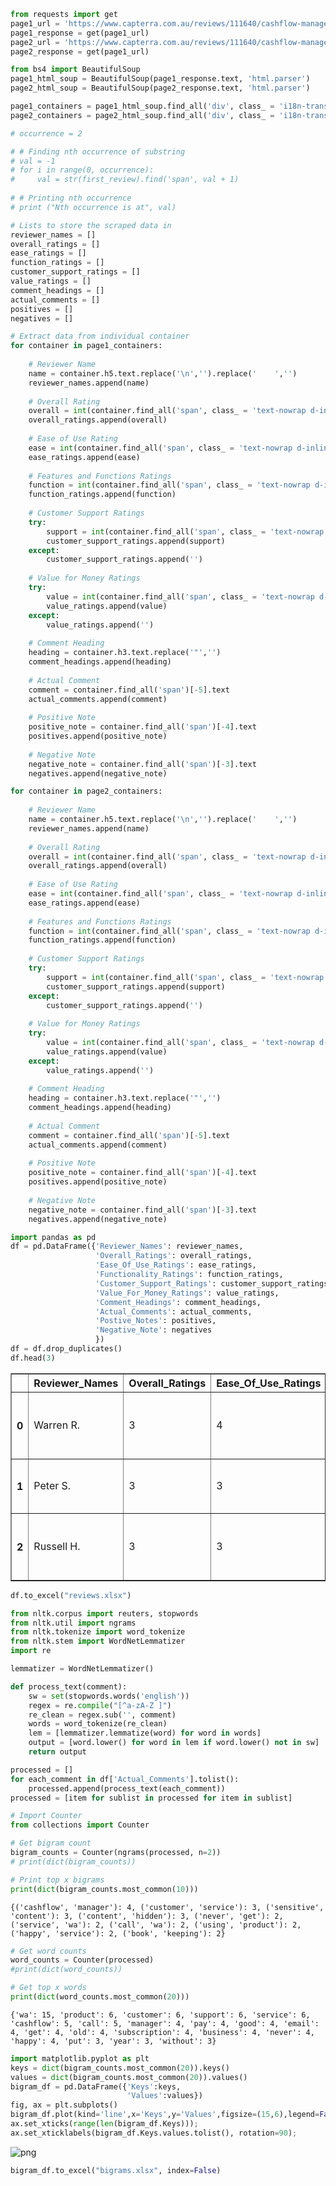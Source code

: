 ```python
from requests import get
page1_url = 'https://www.capterra.com.au/reviews/111640/cashflow-manager'
page1_response = get(page1_url)
page2_url = 'https://www.capterra.com.au/reviews/111640/cashflow-manager?page=2'
page2_response = get(page1_url)
```


```python
from bs4 import BeautifulSoup
page1_html_soup = BeautifulSoup(page1_response.text, 'html.parser')
page2_html_soup = BeautifulSoup(page2_response.text, 'html.parser')
```


```python
page1_containers = page1_html_soup.find_all('div', class_ = 'i18n-translation_container review-card pt-4 py-3 py-md-5 border-bottom border-primary')
page2_containers = page2_html_soup.find_all('div', class_ = 'i18n-translation_container review-card pt-4 py-3 py-md-5 border-bottom border-primary')

```


```python
# occurrence = 2

# # Finding nth occurrence of substring
# val = -1
# for i in range(0, occurrence):
#     val = str(first_review).find('span', val + 1)
       
# # Printing nth occurrence
# print ("Nth occurrence is at", val)
```


```python
# Lists to store the scraped data in
reviewer_names = []
overall_ratings = []
ease_ratings = []
function_ratings = []
customer_support_ratings = []
value_ratings = []
comment_headings = []
actual_comments = []
positives = []
negatives = []

# Extract data from individual container
for container in page1_containers:
    
    # Reviewer Name
    name = container.h5.text.replace('\n','').replace('    ','')
    reviewer_names.append(name)
    
    # Overall Rating
    overall = int(container.find_all('span', class_ = 'text-nowrap d-inline-block text-right review-stars__text font-weight-bold')[0].text.replace('\n','').replace(' ','').replace('/5',''))
    overall_ratings.append(overall)
    
    # Ease of Use Rating
    ease = int(container.find_all('span', class_ = 'text-nowrap d-inline-block text-right review-stars__text font-weight-bold')[1].text.replace('\n','').replace(' ','').replace('/5',''))
    ease_ratings.append(ease)
    
    # Features and Functions Ratings
    function = int(container.find_all('span', class_ = 'text-nowrap d-inline-block text-right review-stars__text font-weight-bold')[2].text.replace('\n','').replace(' ','').replace('/5',''))
    function_ratings.append(function)
    
    # Customer Support Ratings
    try:
        support = int(container.find_all('span', class_ = 'text-nowrap d-inline-block text-right review-stars__text font-weight-bold')[3].text.replace('\n','').replace(' ','').replace('/5',''))
        customer_support_ratings.append(support)
    except:
        customer_support_ratings.append('')
        
    # Value for Money Ratings
    try:
        value = int(container.find_all('span', class_ = 'text-nowrap d-inline-block text-right review-stars__text font-weight-bold')[4].text.replace('\n','').replace(' ','').replace('/5',''))
        value_ratings.append(value)
    except:
        value_ratings.append('')
    
    # Comment Heading
    heading = container.h3.text.replace('"','')
    comment_headings.append(heading)
    
    # Actual Comment
    comment = container.find_all('span')[-5].text
    actual_comments.append(comment)
    
    # Positive Note
    positive_note = container.find_all('span')[-4].text
    positives.append(positive_note)
    
    # Negative Note
    negative_note = container.find_all('span')[-3].text
    negatives.append(negative_note)

for container in page2_containers:
    
    # Reviewer Name
    name = container.h5.text.replace('\n','').replace('    ','')
    reviewer_names.append(name)
    
    # Overall Rating
    overall = int(container.find_all('span', class_ = 'text-nowrap d-inline-block text-right review-stars__text font-weight-bold')[0].text.replace('\n','').replace(' ','').replace('/5',''))
    overall_ratings.append(overall)
    
    # Ease of Use Rating
    ease = int(container.find_all('span', class_ = 'text-nowrap d-inline-block text-right review-stars__text font-weight-bold')[1].text.replace('\n','').replace(' ','').replace('/5',''))
    ease_ratings.append(ease)
    
    # Features and Functions Ratings
    function = int(container.find_all('span', class_ = 'text-nowrap d-inline-block text-right review-stars__text font-weight-bold')[2].text.replace('\n','').replace(' ','').replace('/5',''))
    function_ratings.append(function)
    
    # Customer Support Ratings
    try:
        support = int(container.find_all('span', class_ = 'text-nowrap d-inline-block text-right review-stars__text font-weight-bold')[3].text.replace('\n','').replace(' ','').replace('/5',''))
        customer_support_ratings.append(support)
    except:
        customer_support_ratings.append('')
        
    # Value for Money Ratings
    try:
        value = int(container.find_all('span', class_ = 'text-nowrap d-inline-block text-right review-stars__text font-weight-bold')[4].text.replace('\n','').replace(' ','').replace('/5',''))
        value_ratings.append(value)
    except:
        value_ratings.append('')
    
    # Comment Heading
    heading = container.h3.text.replace('"','')
    comment_headings.append(heading)
    
    # Actual Comment
    comment = container.find_all('span')[-5].text
    actual_comments.append(comment)
    
    # Positive Note
    positive_note = container.find_all('span')[-4].text
    positives.append(positive_note)
    
    # Negative Note
    negative_note = container.find_all('span')[-3].text
    negatives.append(negative_note)
```


```python
import pandas as pd
df = pd.DataFrame({'Reviewer_Names': reviewer_names,
                   'Overall_Ratings': overall_ratings,
                   'Ease_Of_Use_Ratings': ease_ratings,
                   'Functionality_Ratings': function_ratings,
                   'Customer_Support_Ratings': customer_support_ratings,
                   'Value_For_Money_Ratings': value_ratings,
                   'Comment_Headings': comment_headings,
                   'Actual_Comments': actual_comments,
                   'Postive_Notes': positives,
                   'Negative_Note': negatives
                   })
df = df.drop_duplicates()
df.head(3)
```




<div>
<style scoped>
    .dataframe tbody tr th:only-of-type {
        vertical-align: middle;
    }

    .dataframe tbody tr th {
        vertical-align: top;
    }

    .dataframe thead th {
        text-align: right;
    }
</style>
<table border="1" class="dataframe">
  <thead>
    <tr style="text-align: right;">
      <th></th>
      <th>Reviewer_Names</th>
      <th>Overall_Ratings</th>
      <th>Ease_Of_Use_Ratings</th>
      <th>Functionality_Ratings</th>
      <th>Customer_Support_Ratings</th>
      <th>Value_For_Money_Ratings</th>
      <th>Comment_Headings</th>
      <th>Actual_Comments</th>
      <th>Postive_Notes</th>
      <th>Negative_Note</th>
    </tr>
  </thead>
  <tbody>
    <tr>
      <th>0</th>
      <td>Warren R.</td>
      <td>3</td>
      <td>4</td>
      <td>3</td>
      <td>1</td>
      <td>1</td>
      <td>Worked well for a number of years but earlier ...</td>
      <td>\n\n\n\n</td>
      <td>For a simple business, Cashflow Manager Gold w...</td>
      <td>Perhaps, with cost being a factor in our initi...</td>
    </tr>
    <tr>
      <th>1</th>
      <td>Peter S.</td>
      <td>3</td>
      <td>3</td>
      <td>3</td>
      <td>1</td>
      <td>3</td>
      <td>Beware of This Company</td>
      <td>Very bad experience dealing with a disreputabl...</td>
      <td>I bought this software several years ago after...</td>
      <td>Be prepared to be harassed by this company. Af...</td>
    </tr>
    <tr>
      <th>2</th>
      <td>Russell H.</td>
      <td>3</td>
      <td>3</td>
      <td>3</td>
      <td>1</td>
      <td>1</td>
      <td>Very disappointed</td>
      <td>I used Cashflow Manager for many years without...</td>
      <td>Was fairly easy to use and my accountant was a...</td>
      <td>They implemented yearly subscription fees afte...</td>
    </tr>
  </tbody>
</table>
</div>




```python
df.to_excel("reviews.xlsx")
```


```python
from nltk.corpus import reuters, stopwords
from nltk.util import ngrams
from nltk.tokenize import word_tokenize
from nltk.stem import WordNetLemmatizer
import re
```


```python
lemmatizer = WordNetLemmatizer()
```


```python
def process_text(comment):
    sw = set(stopwords.words('english'))
    regex = re.compile("[^a-zA-Z ]")
    re_clean = regex.sub('', comment)
    words = word_tokenize(re_clean)
    lem = [lemmatizer.lemmatize(word) for word in words]
    output = [word.lower() for word in lem if word.lower() not in sw]
    return output
```


```python
processed = []
for each_comment in df['Actual_Comments'].tolist():
    processed.append(process_text(each_comment))
processed = [item for sublist in processed for item in sublist]
```


```python
# Import Counter
from collections import Counter

# Get bigram count
bigram_counts = Counter(ngrams(processed, n=2))
# print(dict(bigram_counts))

# Print top x bigrams
print(dict(bigram_counts.most_common(10)))
```

    {('cashflow', 'manager'): 4, ('customer', 'service'): 3, ('sensitive', 'content'): 3, ('content', 'hidden'): 3, ('never', 'get'): 2, ('service', 'wa'): 2, ('call', 'wa'): 2, ('using', 'product'): 2, ('happy', 'service'): 2, ('book', 'keeping'): 2}
    


```python
# Get word counts
word_counts = Counter(processed)
#print(dict(word_counts))

# Get top x words
print(dict(word_counts.most_common(20)))
```

    {'wa': 15, 'product': 6, 'customer': 6, 'support': 6, 'service': 6, 'cashflow': 5, 'call': 5, 'manager': 4, 'pay': 4, 'good': 4, 'email': 4, 'get': 4, 'old': 4, 'subscription': 4, 'business': 4, 'never': 4, 'happy': 4, 'put': 3, 'year': 3, 'without': 3}
    


```python
import matplotlib.pyplot as plt
keys = dict(bigram_counts.most_common(20)).keys()
values = dict(bigram_counts.most_common(20)).values()
bigram_df = pd.DataFrame({'Keys':keys,
                          'Values':values})
fig, ax = plt.subplots()
bigram_df.plot(kind='line',x='Keys',y='Values',figsize=(15,6),legend=False,ax=ax);
ax.set_xticks(range(len(bigram_df.Keys)));
ax.set_xticklabels(bigram_df.Keys.values.tolist(), rotation=90);
```


    
![png](README_files/CFM_Interview_Dashboard_image.png)
    



```python
bigram_df.to_excel("bigrams.xlsx", index=False)
```

